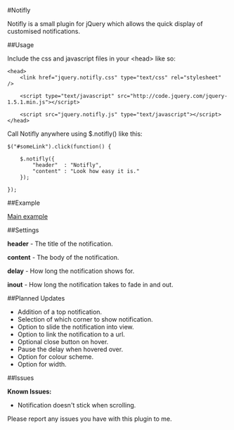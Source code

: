 #Notifly

Notifly is a small plugin for jQuery which allows the quick display of customised notifications.

##Usage

Include the css and javascript files in your &lt;head&gt; like so:

	<head>
		<link href="jquery.notifly.css" type="text/css" rel="stylesheet" />

		<script type="text/javascript" src="http://code.jquery.com/jquery-1.5.1.min.js"></script>

		<script src="jquery.notifly.js" type="text/javascript"></script>
	</head>

Call Notifly anywhere using $.notifly() like this:

    $("#someLink").click(function() {

        $.notifly({
		    "header"  : "Notifly",
		    "content" : "Look how easy it is."		
        });

    });

##Example

[Main example](http://jordan-adams.co.uk/notifly)

##Settings

**header** - The title of the notification.

**content** - The body of the notification.

**delay** - How long the notification shows for.

**inout** - How long the notification takes to fade in and out.

##Planned Updates

* Addition of a top notification.
* Selection of which corner to show notification.
* Option to slide the notification into view.
* Option to link the notification to a url.
* Optional close button on hover.
* Pause the delay when hovered over.
* Option for colour scheme.
* Option for width.

##Issues

**Known Issues:**

* Notification doesn't stick when scrolling.

Please report any issues you have with this plugin to me.